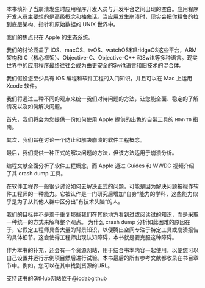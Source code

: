 本书填补了当崩溃发生时应用程序开发人员与开发平台之间出现的空白。应用程序开发人员主要想的是高级概念和抽象话。当应用发生崩溃时，现实会把你粗鲁的拉到底层架构、指针和原始数据的 UNIX 世界中。

我们的焦点只在 Apple 的生态系统。

我们的讨论涵盖了 iOS、macOS、tvOS、watchOS和BridgeOS这些平台，ARM 架构和 C（核心框架）、Objective-C、Objective-C++ 和Swift等多种语言。现实世界中的应用程序最终往往会成为由更安全的Swift语言和旧技术的混合体。

我们假设您至少具有 iOS 编程和软件工程的入门知识，并且可以在 Mac 上运用 Xcode 软件。

我们将通过三种不同的观点来统一我们对待问题的方法，让您能全面、稳定的了解情况以及如何解决问题。

首先，我们将会为您提供一份如何使用 Apple 提供的出色的自带工具的 `HOW-TO` 指南。

其次，我们旨在讨论一个防止和解决崩溃的软件工程概念。

最后，我们提供一种正式的解决问题的方法，但该方法适用于崩溃分析。

编程文献全面分析了软件工程概念，而 Apple 通过 Guides 和 WWDC 视频介绍了其 crash dump 工具。

在软件工程界一般很少讨论如何去解决正式的问题，可能是因为解决问题被视作软件工程师的一种能力。它被认作是一门研究后增加”自身“能力的学科，这些能力似乎是为了从其他人群中区分出”有技术头脑“的人。

我们的目标并不是羞于重复那些我们在其他地方看到过或阅读过的知识，而是采取一种统一的方式来解释整个观点。 为什么 crash dump 分析如此困难的原因在于，它假定工程师具备大量的背景知识，以便腾出空间专注于特定工具或崩溃报告的具体细节。这会使得工程师出现认知障碍，本书就是要克服这种障碍。

作为本书的补充，还会有一个资源网站，用于结合书本内容一起使用，以便您可以自己设置并运行示例项目然后进行试验。本书最后的所有参考文献都收录在书目章节中。例如，您可以在其中找到资源的URL。

支持该书的GitHub网站位于@icdabgithub

